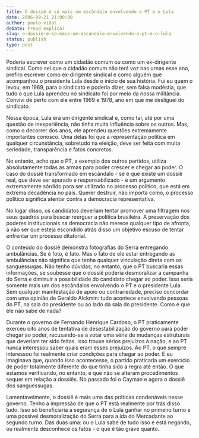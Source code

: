 ```yaml
---
title: O dossiê é só mais um escândalo envolvendo o PT e o Lula
date: 2006-09-21 21:00:00
author: paulo.vidal
debate: Freud explica?
slug: o-dossie-e-so-mais-um-escandalo-envolvendo-o-pt-e-o-lula
status: publish 
type: post
---
```


Poderia escrever como um cidadão comum ou como um ex-dirigente sindical. Como sei que o cidadão comum não terá voz nas urnas esse ano, prefiro escrever como ex-dirigente sindical e como alguém que acompanhou o presidente Lula desde o início de sua história. Fui eu quem o levou, em 1969, para o sindicato e poderia dizer, sem falsa modéstia, que tudo o que Lula aprendeu no sindicato foi por meio da nossa militância. Convivi de perto com ele entre 1969 e 1978, ano em que me desliguei do sindicato. 


Nessa época, Lula era um dirigente sindical e, como tal, até por uma questão de inexperiência, não tinha muita influência sobre os outros. Mas, como o decorrer dos anos, ele aprendeu questões extremamente importantes conosco. Uma delas foi que a representação política em qualquer circunstância, sobretudo na eleição, deve ser feita com muita seriedade, transparência e fatos concretos.


No entanto, acho que o PT, a exemplo dos outros partidos, utiliza absolutamente todas as armas para poder crescer e chegar ao poder. O caso do dossiê transformado em escândalo - se é que existe um dossiê real, que deve ser apurado e responsabilizado - é um argumento extremamente sórdido para ser utilizado no processo político, que está em extrema decadência no país. Querer destruir, não importa como, o processo político significa atentar contra a democracia representativa. 


No lugar disso, os candidatos deveriam tentar promover uma filtragem nos seus quadros para buscar reerguer a política brasileira. A preservação dos poderes institucionais na democracia não merece qualquer tipo de afronta, a não ser que esteja escondido atrás disso um objetivo escuso de tentar enfrentar um processo ditatorial. 


O conteúdo do dossiê demonstra fotografias do Serra entregando ambulâncias. Se é foto, é fato. Mas o fato de ele estar entregando as ambulâncias não significa que tenha qualquer vinculação direta com os sanguessugas. Não tenho dúvidas, no entanto, que o PT buscaria essas informações, se soubesse que o dossiê poderia desmoralizar a campanha do Serra e diminuir a possibilidade do candidato chegar ao poder. Isso seria somente mais um dos escândalos envolvendo o PT e o presidente Lula. Sem qualquer manifestação de apoio ou contrariedade, preciso concordar com uma opinião de Geraldo Alckmin: tudo acontece envolvendo pessoas do PT, na sala do presidente ou ao lado da sala do presidente. Como é que ele não sabe de nada?  


Durante o governo de Fernando Henrique Cardoso, o PT praticamente exerceu oito anos de tentativa de desestabilização do governo para poder chegar ao poder, recusando-se a votar uma série de mudanças estruturais que deveriam ter sido feitas. Isso trouxe sérios prejuízos à nação, e ao PT nunca interessou saber quais eram esses prejuízos. Ao PT, o que sempre interessou foi realmente criar condições para chegar ao poder. E eu imaginava que, quando isso acontecesse, o partido praticaria um exercício de poder totalmente diferente do que tinha sido a regra até então. O que estamos verificando, no entanto, é que não se alteram procedimentos sequer em relação a dossiês. No passado foi o Cayman e agora o dossiê dos sanguessugas. 


Lamentavelmente, o dossiê é mais uma das práticas condenáveis nesse governo. Tenho a impressão de que o PT está realmente por trás disso tudo. Isso só beneficiaria a segurança de o Lula ganhar no primeiro turno e uma possível desmoralização do Serra para a ida do Mercadante ao segundo turno. Das duas uma: ou o Lula sabe de tudo isso e está negando, ou realmente desconhece os fatos - o que é tão grave quanto. 


